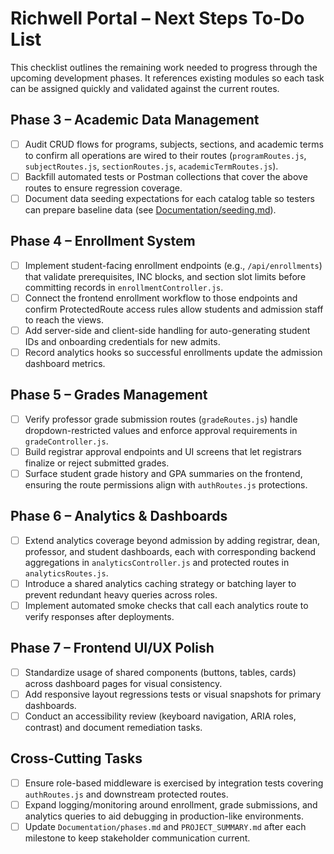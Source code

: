 # Richwell Portal – Next Steps To-Do List

This checklist outlines the remaining work needed to progress through the upcoming development phases. It references existing modules so each task can be assigned quickly and validated against the current routes.

## Phase 3 – Academic Data Management
- [ ] Audit CRUD flows for programs, subjects, sections, and academic terms to confirm all operations are wired to their routes (`programRoutes.js`, `subjectRoutes.js`, `sectionRoutes.js`, `academicTermRoutes.js`).
- [ ] Backfill automated tests or Postman collections that cover the above routes to ensure regression coverage.
- [ ] Document data seeding expectations for each catalog table so testers can prepare baseline data (see [Documentation/seeding.md](./seeding.md)).

## Phase 4 – Enrollment System
- [ ] Implement student-facing enrollment endpoints (e.g., `/api/enrollments`) that validate prerequisites, INC blocks, and section slot limits before committing records in `enrollmentController.js`.
- [ ] Connect the frontend enrollment workflow to those endpoints and confirm ProtectedRoute access rules allow students and admission staff to reach the views.
- [ ] Add server-side and client-side handling for auto-generating student IDs and onboarding credentials for new admits.
- [ ] Record analytics hooks so successful enrollments update the admission dashboard metrics.

## Phase 5 – Grades Management
- [ ] Verify professor grade submission routes (`gradeRoutes.js`) handle dropdown-restricted values and enforce approval requirements in `gradeController.js`.
- [ ] Build registrar approval endpoints and UI screens that let registrars finalize or reject submitted grades.
- [ ] Surface student grade history and GPA summaries on the frontend, ensuring the route permissions align with `authRoutes.js` protections.

## Phase 6 – Analytics & Dashboards
- [ ] Extend analytics coverage beyond admission by adding registrar, dean, professor, and student dashboards, each with corresponding backend aggregations in `analyticsController.js` and protected routes in `analyticsRoutes.js`.
- [ ] Introduce a shared analytics caching strategy or batching layer to prevent redundant heavy queries across roles.
- [ ] Implement automated smoke checks that call each analytics route to verify responses after deployments.

## Phase 7 – Frontend UI/UX Polish
- [ ] Standardize usage of shared components (buttons, tables, cards) across dashboard pages for visual consistency.
- [ ] Add responsive layout regressions tests or visual snapshots for primary dashboards.
- [ ] Conduct an accessibility review (keyboard navigation, ARIA roles, contrast) and document remediation tasks.

## Cross-Cutting Tasks
- [ ] Ensure role-based middleware is exercised by integration tests covering `authRoutes.js` and downstream protected routes.
- [ ] Expand logging/monitoring around enrollment, grade submissions, and analytics queries to aid debugging in production-like environments.
- [ ] Update `Documentation/phases.md` and `PROJECT_SUMMARY.md` after each milestone to keep stakeholder communication current.
